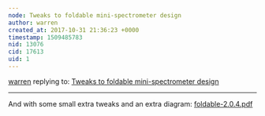 ```yaml
---
node: Tweaks to foldable mini-spectrometer design
author: warren
created_at: 2017-10-31 21:36:23 +0000
timestamp: 1509485783
nid: 13076
cid: 17613
uid: 1
---
```




[warren](../profile/warren) replying to: [Tweaks to foldable mini-spectrometer design](../notes/warren/05-04-2016/tweaks-to-foldable-mini-spectrometer-design)

----
And with some small extra tweaks and an extra diagram: 
<a href="https://publiclab.org/system/images/photos/000/022/166/original/foldable-2.0.4.pdf"><i class="fa fa-file"></i> foldable-2.0.4.pdf</a>

